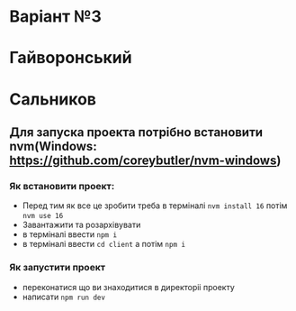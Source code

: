 # Варіант №3
# Гайворонський
# Сальников

## Для запуска проекта потрібно встановити nvm(Windows: https://github.com/coreybutler/nvm-windows)

### Як встановити проект:
- Перед тим як все це зробити треба в терміналі `nvm install 16` потім `nvm use 16`
- Завантажити та розархівувати
- в терміналі ввести `npm i`
- в терміналі ввести `cd client` а потім `npm i`

### Як запустити проект
- переконатися що ви знаходитися в директоріі проекту
- написати `npm run dev`

